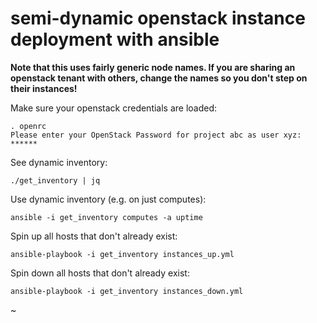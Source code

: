 # semi-dynamic openstack instance deployment with ansible

__Note that this uses fairly generic node names. If you are sharing an openstack tenant with others, change the names so you don't step on their instances!__

Make sure your openstack credentials are loaded:

    . openrc
    Please enter your OpenStack Password for project abc as user xyz:
    ******


See dynamic inventory:

    ./get_inventory | jq

Use dynamic inventory (e.g. on just computes):

    ansible -i get_inventory computes -a uptime

Spin up all hosts that don't already exist:

    ansible-playbook -i get_inventory instances_up.yml

Spin down all hosts that don't already exist:

    ansible-playbook -i get_inventory instances_down.yml
~                                                              
